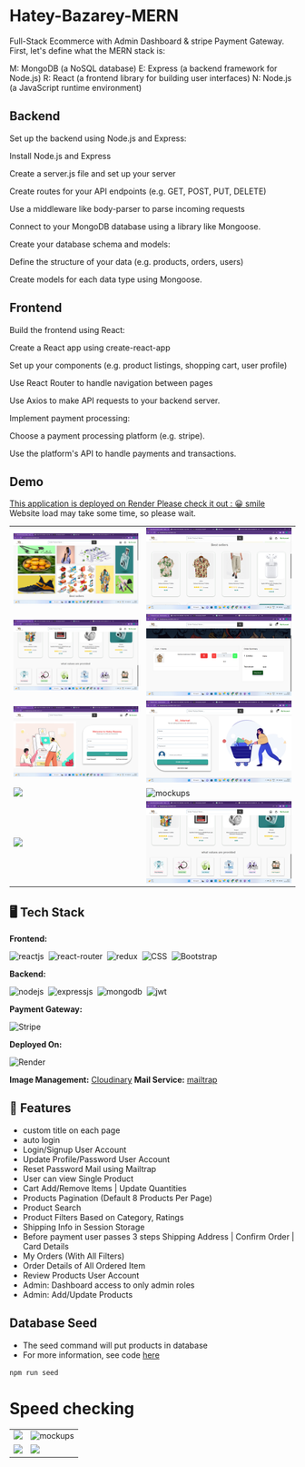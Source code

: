 # Hatey-Bazarey-MERN
Full-Stack Ecommerce with Admin Dashboard & stripe Payment Gateway.
First, let's define what the MERN stack is:

M: MongoDB (a NoSQL database)
E: Express (a backend framework for Node.js)
R: React (a frontend library for building user interfaces)
N: Node.js (a JavaScript runtime environment)
## Backend
Set up the backend using Node.js and Express:

Install Node.js and Express

Create a server.js file and set up your server

Create routes for your API endpoints (e.g. GET, POST, PUT, DELETE)

Use a middleware like body-parser to parse incoming requests

Connect to your MongoDB database using a library like Mongoose.

Create your database schema and models:

Define the structure of your data (e.g. products, orders, users)

Create models for each data type using Mongoose.

## Frontend
Build the frontend using React:

Create a React app using create-react-app

Set up your components (e.g. product listings, shopping cart, user profile)

Use React Router to handle navigation between pages

Use Axios to make API requests to your backend server.

Implement payment processing:

Choose a payment processing platform (e.g. stripe).

Use the platform's API to handle payments and transactions.


## Demo
[This application is deployed on Render Please check it out : 😀 smile](https://hateybazarey.onrender.com) 
Website load may take some time, so please wait.

<table>
  <tr>
    <td><img src="https://github.com/codesayanpalcoder/hateybazarey1/blob/main/frontend/public/website%20images/Screenshot%20(11).png" /></td>
    <td><img src="https://github.com/codesayanpalcoder/hateybazarey1/blob/main/frontend/public/website%20images/Screenshot%20(12).png" alt="mockups" /></td>
  </tr>
  <tr>
    <td><img src="https://github.com/codesayanpalcoder/hateybazarey1/blob/main/frontend/public/website%20images/Screenshot%20(14).png" /></td>
    <td><img src="https://github.com/codesayanpalcoder/hateybazarey1/blob/main/frontend/public/website%20images/Screenshot%20(17).png" /></td>
  </tr>
  <tr>
    <td><img src="https://github.com/codesayanpalcoder/hateybazarey1/blob/main/frontend/public/website%20images/Screenshot%20(19).png" /></td>
    <td><img src="https://github.com/codesayanpalcoder/hateybazarey1/blob/main/frontend/public/website%20images/Screenshot%20(21).png" alt="mockups" /></td>
  </tr>
  <tr>
    <td><img src="https://github.com/codesayanpalcoder/hateybazarey1/blob/main/frontend/public/website%20images/Screenshot%20(1).png" /></td>
    <td><img src="https://github.com/codesayanpalcoder/hateybazarey1/blob/main/frontend/public/website%20images/Screenshot%20(2).jpg" alt="mockups" /></td>
  </tr>
   <tr>
    <td><img src="https://github.com/codesayanpalcoder/hateybazarey1/blob/main/frontend/public/website%20images/Screenshot%20(4).png" /></td>
    <td><img src="https://github.com/codesayanpalcoder/hateybazarey1/blob/main/frontend/public/website%20images/Screenshot%20(14).png" alt="mockups" /></td>
  </tr>
</table>

## 🖥️ Tech Stack
**Frontend:**

![reactjs](https://img.shields.io/badge/React-20232A?style=for-the-badge&logo=react&logoColor=61DAFB)&nbsp;
![react-router](https://img.shields.io/badge/React_Router-CA4245?style=for-the-badge&logo=react-router&logoColor=white)&nbsp;
![redux](https://img.shields.io/badge/Redux-593D88?style=for-the-badge&logo=redux&logoColor=white)&nbsp;
![CSS](https://img.shields.io/badge/CSS3-1572B6?style=for-the-badge&logo=css3&logoColor=white)&nbsp;
![Bootstrap](https://img.shields.io/badge/Bootstrap-563D7C?style=for-the-badge&logo=bootstrap&logoColor=white)&nbsp;


**Backend:**

![nodejs](https://img.shields.io/badge/Node.js-43853D?style=for-the-badge&logo=node.js&logoColor=white)&nbsp;
![expressjs](https://img.shields.io/badge/Express.js-000000?style=for-the-badge&logo=express&logoColor=white)&nbsp;
![mongodb](https://img.shields.io/badge/MongoDB-4EA94B?style=for-the-badge&logo=mongodb&logoColor=white)&nbsp;
![jwt](	https://img.shields.io/badge/JWT-000000?style=for-the-badge&logo=JSON%20web%20tokens&logoColor=white)&nbsp;

**Payment Gateway:**

![Stripe](https://img.shields.io/badge/Stripe-626CD9?style=for-the-badge&logo=Stripe&logoColor=white)

**Deployed On:**

![Render](https://img.shields.io/badge/Render-%46E3B7.svg?style=for-the-badge&logo=render&logoColor=white)

**Image Management:** [Cloudinary](https://cloudinary.com/)
**Mail Service:** [mailtrap](https://mailtrap.io/)




## 🚀 Features
- custom title on each page
- auto login
- Login/Signup User Account
- Update Profile/Password User Account
- Reset Password Mail using Mailtrap
- User can view Single Product
- Cart Add/Remove Items | Update Quantities
- Products Pagination (Default 8 Products Per Page)
- Product Search
- Product Filters Based on Category, Ratings
- Shipping Info in Session Storage
- Before payment user passes 3 steps Shipping Address | Confirm Order | Card Details
- My Orders (With All Filters)
- Order Details of All Ordered Item
- Review Products User Account
- Admin: Dashboard access to only admin roles
- Admin: Add/Update Products



## Database Seed

* The seed command will put products in database
* For more information, see code [here](Backend/utils/seeder.js)

```
npm run seed
```

# Speed checking

<table>
  <tr>
    <td><img src="https://user-images.githubusercontent.com/65649115/218567761-fbeda72a-754e-4d28-ae08-c83f9360485e.png" /></td>
    <td><img src="https://user-images.githubusercontent.com/65649115/218567770-f7e98ad8-bdfa-4552-ab08-effcf3c95643.png" alt="mockups" /></td>
  </tr>
  <tr>
    <td><img src="https://user-images.githubusercontent.com/65649115/218567774-c4036d4c-12c6-400d-b278-c243b600c700.png" /></td>
    <td><img src="https://user-images.githubusercontent.com/65649115/221517641-e93cf24f-9dda-4fe7-87fc-53054aeb17d2.png" /></td>
  </tr>
</table>
